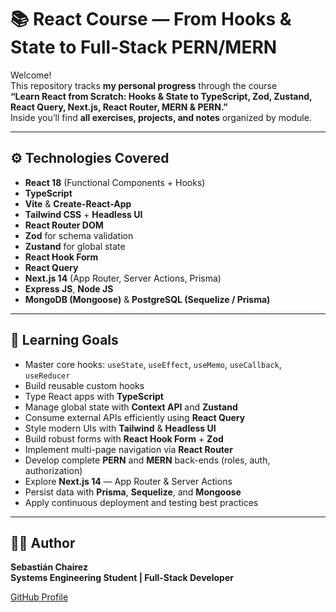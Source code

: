 # 📚 React Course — From Hooks & State to Full-Stack PERN/MERN

Welcome!  
This repository tracks **my personal progress** through the course  
**“Learn React from Scratch: Hooks & State to TypeScript, Zod, Zustand, React Query, Next.js, React Router, MERN & PERN.”**  
Inside you’ll find **all exercises, projects, and notes** organized by module.

---

## ⚙️ Technologies Covered

- **React 18** (Functional Components + Hooks)  
- **TypeScript**  
- **Vite** & **Create-React-App**  
- **Tailwind CSS** + **Headless UI**  
- **React Router DOM**  
- **Zod** for schema validation  
- **Zustand** for global state  
- **React Hook Form**  
- **React Query**  
- **Next.js 14** (App Router, Server Actions, Prisma)  
- **Express JS**, **Node JS**  
- **MongoDB (Mongoose)** & **PostgreSQL (Sequelize / Prisma)**  

---

## 🎯 Learning Goals

- Master core hooks: `useState`, `useEffect`, `useMemo`, `useCallback`, `useReducer`  
- Build reusable custom hooks  
- Type React apps with **TypeScript**  
- Manage global state with **Context API** and **Zustand**  
- Consume external APIs efficiently using **React Query**  
- Style modern UIs with **Tailwind** & **Headless UI**  
- Build robust forms with **React Hook Form** + **Zod**  
- Implement multi-page navigation via **React Router**  
- Develop complete **PERN** and **MERN** back-ends (roles, auth, authorization)  
- Explore **Next.js 14** — App Router & Server Actions  
- Persist data with **Prisma**, **Sequelize**, and **Mongoose**  
- Apply continuous deployment and testing best practices

---

## 👨‍💻 Author

**Sebastián Chairez  
Systems Engineering Student | Full-Stack Developer**

[GitHub Profile](https://github.com/sebaxg86)